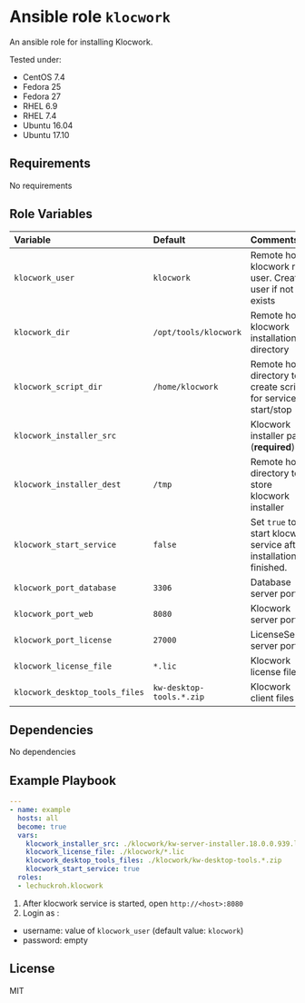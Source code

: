 # Ansible role `klocwork`

An ansible role for installing Klocwork.

Tested under:
* CentOS 7.4
* Fedora 25
* Fedora 27
* RHEL 6.9
* RHEL 7.4
* Ubuntu 16.04
* Ubuntu 17.10

## Requirements

No requirements

## Role Variables

| Variable                    | Default               | Comments                       |
|:----------------------------|:----------------------|:-------------------------------|
| `klocwork_user`             | `klocwork`            | Remote host klocwork run user. Creates user if not exists |
| `klocwork_dir`              | `/opt/tools/klocwork` | Remote host klocwork installation directory |
| `klocwork_script_dir`       | `/home/klocwork`      | Remote host directory to create scripts for service start/stop |
| `klocwork_installer_src`    |         | Klocwork installer path. (**required**) |
| `klocwork_installer_dest`   | `/tmp`  | Remote host directory to store klocwork installer |
| `klocwork_start_service`    | `false` | Set `true` to start klocwork service after installation finished. |
| `klocwork_port_database`    | `3306`  | Database server port |
| `klocwork_port_web`         | `8080`  | Klocwork server port |
| `klocwork_port_license`     | `27000` | LicenseServer server port. |
| `klocwork_license_file`        | `*.lic`                  | Klocwork license file(s) |
| `klocwork_desktop_tools_files` | `kw-desktop-tools.*.zip` | Klocwork client files |

## Dependencies

No dependencies

## Example Playbook

```yaml
---
- name: example
  hosts: all
  become: true
  vars:
    klocwork_installer_src: ./klocwork/kw-server-installer.18.0.0.939.linux64.sh
    klocwork_license_file: ./klocwork/*.lic
    klocwork_desktop_tools_files: ./klocwork/kw-desktop-tools.*.zip
    klocwork_start_service: true
  roles:
  - lechuckroh.klocwork
```

1. After klocwork service is started, open `http://<host>:8080`
2. Login as :
  * username: value of `klocwork_user` (default value:  `klocwork`)
  * password: empty

## License
MIT
